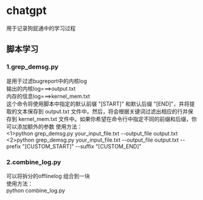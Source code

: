 <!--
 * @Author: 金继平
 * @Date: 2023-12-06 11:22:47
 * @LastEditTime: 2023-12-06 15:47:04
 * @email: jinjiping@longcheer.com
-->
# chatgpt
用于记录狗屁通中的学习过程

## 脚本学习
### 1.grep_demsg.py
是用于过滤bugreport中的内核log  
输出的内核log===>output.txt  
内存的信息log===>kernel_mem.txt  
这个命令将使用脚本中指定的默认前缀 "[START]" 和默认后缀 "[END]"，并将提取的文本保存到 output.txt 文件中。然后，将会根据关键词过滤出相应的行并保存到 kernel_mem.txt 文件中。如果你希望在命令行中指定不同的前缀和后缀，你可以添加额外的参数
使用方法：  
<1>python grep_demsg.py your_input_file.txt --output_file output.txt  
<2>python grep_demsg.py your_input_file.txt --output_file output.txt  --prefix "[CUSTOM_START]" --suffix "[CUSTOM_END]"  

### 2.combine_log.py  
可以将拆分的offlinelog 组合到一块  
使用方法：  
python combine_log.py 

